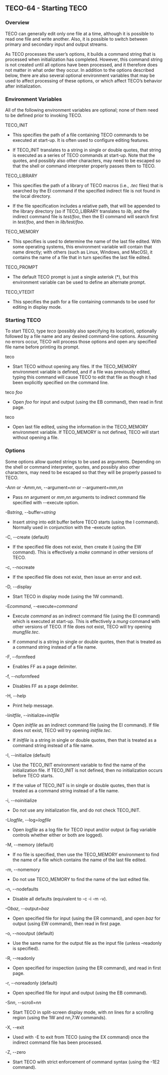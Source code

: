 ## TECO-64 - Starting TECO

### Overview

TECO can generally edit only one file at a time, although it is possible
to read one file and write another. Also, it is possible to switch between
primary and secondary input and output streams.

As TECO processes the user’s options, it builds a command string that is
processed when initialization has completed. However, this command string is
not created until all options have been processed, and it therefore does not
matter in what order they occur. In addition to the options described below,
there are also several optional environment variables that may be used to
affect processing of these options, or which affect TECO’s behavior after
initialization.

### Environment Variables

All of the following environment variables are optional; none of them need to
be defined prior to invoking TECO.

TECO_INIT
 - This specifies the path of a file containing TECO commands
to be executed at start-up. It is often used to configure editing features.

 - If TECO_INIT translates to a string in single or double quotes, that string
is executed as a series of TECO commands at start-up. Note that the quotes,
and possibly also other characters, may need to be escaped so that the shell
or command interpreter properly passes them to TECO.

TECO_LIBRARY
 - This specifies the path of a library of TECO macros (i.e., *.tec* files)
that is searched by the EI command if the specified indirect file
is not found in the local directory.

 - If the file specification includes a relative path, that will be appended
to the library directory (so if TECO_LIBRARY translates to *lib*, and the
indirect command file is *test/foo*, then the EI command will search first
in *test/foo*, and then in *lib/test/foo*.

TECO_MEMORY
 - This specifies is used to determine the name of the last file
edited. With some operating systems, this environment variable will contain that
name directly; with others (such as Linux, Windows, and MacOS), it contains the
name of a file that in turn specifies the last file edited.

TECO_PROMPT
 - The default TECO prompt is just a single asterisk (\*), but this
environment variable can be used to define an alternate prompt.

TECO_VTEDIT
 - This specifies the path for a file containing commands to be
used for editing in display mode.

### Starting TECO

To start TECO, type *teco* (possibly also specifying its location),
optionally followed by a file name and any desired command-line
options. Assuming no errors occur, TECO will process those options
and open any specified file name before printing its prompt.

teco
 - Start TECO without opening any files. If the TECO_MEMORY environment
variable is defined, and if a file was previously edited, typing this
command will cause TECO to edit that file as though it had been
explicitly specified on the command line.

teco *foo*
 - Open *foo* for input and output (using the EB command), then read in first page.

teco
 - Open last file edited, using the information in the TECO_MEMORY environment
variable. If TECO_MEMORY is not defined, TECO will start without opening a file.

### Options

Some options allow quoted strings to be used as arguments.
Depending on the shell or command interpreter, quotes, and possibly also
other characters, may need to be escaped so that they will be properly
passed to TECO.

-A*nn* or -A*mm*,*nn*, --argument=*nn* or --argument=*mm*,*nn*
 - Pass *nn* argument or *mm*,*nn* arguments to indirect command file specified
with --execute option.

-B*string*, --buffer=*string*
 - Insert *string* into edit buffer before TECO starts (using the I command).
Normally used in conjunction with the –execute option.

-C, --create (default)
 - If the specified file does not exist, then create it (using the EW command).
This is effectively a *make* command in other versions of TECO.

-c, --nocreate
 - If the specified file does not exist, then issue an error and exit.

-D, --display
 - Start TECO in display mode (using the 1W command).

-E*command*, --execute=*command*
 - Execute *command* as an indirect command file (using the EI command) which is
executed at start-up. This is effectively a *mung* command with other versions of
TECO. If file does not exist, TECO will try opening *mungfile.tec*.

 - If *command* is a string in single or double quotes, then that is treated as
a command string instead of a file name.

-F, --formfeed
 - Enables FF as a page delimiter.

-f, --noformfeed
 - Disables FF as a page delimiter.

-H, --help
 - Print help message.

-I*initfile*, --initialize=*initfile*
 - Open *initfile* as an indirect command file (using the EI command). If file does
not exist, TECO will try opening *initfile.tec*.

 - If *initfile* is a string in single or double quotes, then that is treated as a
command string instead of a file name.

-I, --initialize (default)
 - Use the TECO_INIT environment variable to find the name of the initialization
file. If TECO_INIT is not defined, then no initialization occurs before TECO
starts.

 - If the value of TECO_INIT is in single or double quotes, then that is treated
as a command string instead of a file name.

-i, --noinitialize
 - Do not use any initialization file, and do not check TECO_INIT.

-L*logfile*, --log=*logfile*
 - Open *logfile* as a log file for TECO input and/or output (a flag variable
controls whether either or both are logged).

-M, --memory (default)
 - If no file is specified, then use the TECO_MEMORY environment to find the
name of a file which contains the name of the last file edited.

-m, --nomemory
 - Do not use TECO_MEMORY to find the name of the last edited file.

-n, --nodefaults
 - Disable all defaults (equivalent to -c -i -m -v).

-O*baz*, --output=*baz*
 - Open specified file for input (using the ER command), and open *baz* for
output (using EW command), then read in first page.

-o, --nooutput (default)
 - Use the same name for the output file as the input file (unless –readonly is specified).

-R, --readonly
 - Open specified for inspection (using the ER command), and read in first page.

-r, --noreadonly (default)
 - Open specified file for input and output (using the EB command).

-S*nn*, --scroll=*nn*
 - Start TECO in split-screen display mode, with *nn* lines for a scrolling
region (using the 1W and nn,7:W commands).

-X, --exit
 - Used with -E to exit from TECO (using the EX command) once the indirect
command file has been processed.

-Z, --zero
 - Start TECO with strict enforcement of command syntax (using the -1E2 command).
